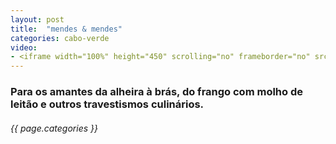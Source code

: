 ```yaml
---
layout: post
title:  "mendes & mendes"
categories: cabo-verde
video: 
- <iframe width="100%" height="450" scrolling="no" frameborder="no" src="https://w.soundcloud.com/player/?url=https%3A//api.soundcloud.com/tracks/46226188&amp;auto_play=false&amp;hide_related=false&amp;show_comments=true&amp;show_user=true&amp;show_reposts=false&amp;visual=true"></iframe>
---
```


### Para os amantes da alheira à brás, do frango com molho de leitão e outros travestismos culinários. 
###### {{ page.categories }}
